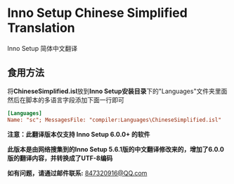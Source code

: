 # Inno Setup Chinese Simplified Translation #
Inno Setup 简体中文翻译

## 食用方法 ##

将**ChineseSimplified.isl**放到**Inno Setup安装目录**下的"Languages"文件夹里面  
然后在脚本的多语言字段添加下面一行即可

``` ini
[Languages]
Name: "sc"; MessagesFile: "compiler:Languages\ChineseSimplified.isl"
```

**注意：此翻译版本仅支持 Inno Setup 6.0.0+ 的软件**

**此版本是由网络搜集到的Inno Setup 5.6.1版的中文翻译修改来的，增加了6.0.0版的翻译内容，并转换成了UTF-8编码**

**如有问题，请通过邮件联系:** 847320916@QQ.com
